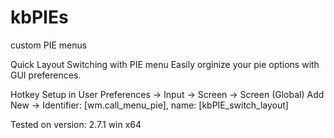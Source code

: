# kbPIEs
custom PIE menus


Quick Layout Switching with PIE menu
Easily orginize your pie options with GUI preferences.

Hotkey Setup in User Preferences -> Input -> Screen -> Screen (Global)
Add New -> Identifier: [wm.call_menu_pie], name: [kbPIE_switch_layout]

Tested on version: 2.7.1 win x64
